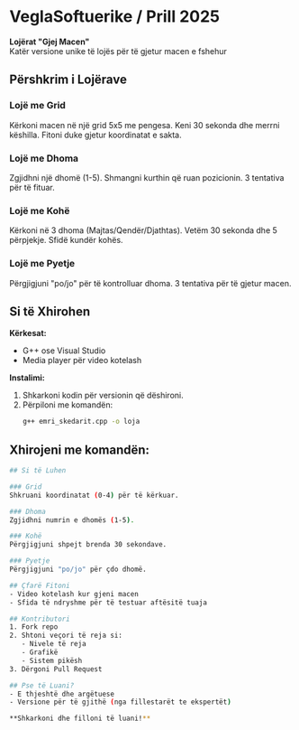 # VeglaSoftuerike / Prill 2025  
**Lojërat "Gjej Macen"**  
Katër versione unike të lojës për të gjetur macen e fshehur  

## Përshkrim i Lojërave  

### Lojë me Grid  
Kërkoni macen në një grid 5x5 me pengesa. Keni 30 sekonda dhe merrni këshilla. Fitoni duke gjetur koordinatat e sakta.  

### Lojë me Dhoma  
Zgjidhni një dhomë (1-5). Shmangni kurthin që ruan pozicionin. 3 tentativa për të fituar.  

### Lojë me Kohë  
Kërkoni në 3 dhoma (Majtas/Qendër/Djathtas). Vetëm 30 sekonda dhe 5 përpjekje. Sfidë kundër kohës.  

### Lojë me Pyetje  
Përgjigjuni "po/jo" për të kontrolluar dhoma. 3 tentativa për të gjetur macen.  

## Si të Xhirohen  
**Kërkesat:**  
- G++ ose Visual Studio  
- Media player për video kotelash  

**Instalimi:**  
1. Shkarkoni kodin për versionin që dëshironi.  
2. Përpiloni me komandën:  
   ```bash
   g++ emri_skedarit.cpp -o loja
## Xhirojeni me komandën:
```bash
## Si të Luhen

### Grid
Shkruani koordinatat (0-4) për të kërkuar.

### Dhoma
Zgjidhni numrin e dhomës (1-5).

### Kohë
Përgjigjuni shpejt brenda 30 sekondave.

### Pyetje
Përgjigjuni "po/jo" për çdo dhomë.

## Çfarë Fitoni
- Video kotelash kur gjeni macen
- Sfida të ndryshme për të testuar aftësitë tuaja

## Kontributori
1. Fork repo
2. Shtoni veçori të reja si:
   - Nivele të reja
   - Grafikë
   - Sistem pikësh
3. Dërgoni Pull Request

## Pse të Luani?
- E thjeshtë dhe argëtuese
- Versione për të gjithë (nga fillestarët te ekspertët)

**Shkarkoni dhe filloni të luani!**
